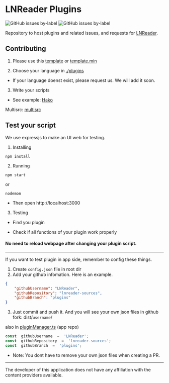  

# LNReader Plugins

<p>

<img  alt="GitHub issues by-label"  src="https://img.shields.io/github/issues/lnreader/lnreader-sources/Source%20Request?color=success&label=source%20requests">

<img  alt="GitHub issues by-label"  src="https://img.shields.io/github/issues/lnreader/lnreader-sources/Bug?color=red&label=bugs">

</p>

Repository to host plugins and related issues, and requests for [LNReader](https://github.com/LNReader/lnreader).

## Contributing

1. Please use this [template](./template.ts) or [template.min](./template.min.ts)  

2. Choose your language in [./plugins](./plugins)

+ If your language doenst exist, please request us. We will add it soon.

3. Write your scripts

+ See example: [Hako](./plugins/vietnamese/LNHako.ts)

Multisrc: [multisrc](./scripts/multisrc)

## Test your script

We use expressjs to make an UI web for testing.

1. Installing

```
npm install
```

2. Running

```
npm start
```
or
```
nodemon
```

+ Then open http://localhost:3000

3. Testing

+ Find you plugin

+ Check if all functions of your plugin work properly

#### No need to reload webpage after changing your plugin script.

----------

If you want to test plugin in app side, remember to config these things.


1. Create `config.json` file in root dir
2. Add your github infomation. Here is an example.
```json
{
	"githubUsername": "LNReader",
	"githubRepository": "lnreader-sources",
	"githubBranch": "plugins"
}
```
3. Just commit and push it. And you will see your own json files in github fork: dist/`username`/

also in [pluginManager.ts](https://github.com/LNReader/lnreader/blob/plugins/src/plugins/pluginManager.ts) (app repo)

```ts
const  githubUsername  =  'LNReader';
const  githubRepository  =  'lnreader-sources';
const  githubBranch  =  'plugins';
```

- Note: You dont have to remove your own json files when creating a PR.

----------

The developer of this application does not have any affiliation with the content providers available.
